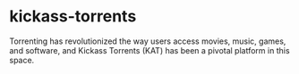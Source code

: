 # kickass-torrents
Torrenting has revolutionized the way users access movies, music, games, and software, and Kickass Torrents (KAT) has been a pivotal platform in this space.
